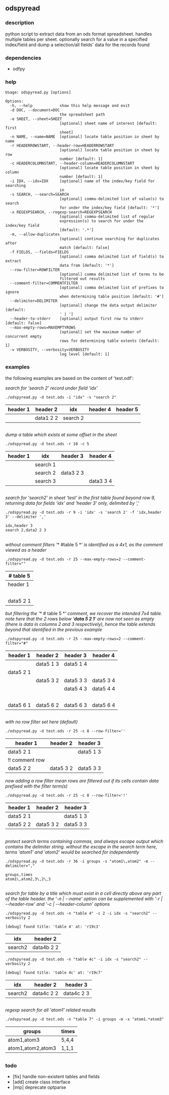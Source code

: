 
## odspyread

### description
python script to extract data from an ods format spreadsheet. handles multiple tables per sheet. optionally search for a value in a specified index/field and dump a selection/all fields' data for the records found

### dependencies
- odfpy

### help

```
Usage: odspyread.py [options]

Options:
  -h, --help            show this help message and exit
  -d DOC, --document=DOC
                        the spreadsheet path
  -e SHEET, --sheet=SHEET
                        [optional] sheet name of interest [default: first
                        sheet]
  -n NAME, --name=NAME  [optional] locate table position in sheet by name
  -r HEADERROWSTART, --header-row=HEADERROWSTART
                        [optional] locate table position in sheet by row
                        number [default: 1]
  -c HEADERCOLUMNSTART, --header-column=HEADERCOLUMNSTART
                        [optional] locate table position in sheet by column
                        number [default: 1]
  -i IDX, --idx=IDX     [optional] name of the index/key field for searching
                        in
  -s SEARCH, --search=SEARCH
                        [optional] comma-delimited list of value(s) to search
                        for under the index/key field [default: '*']
  -x REGEXPSEARCH, --regexp-search=REGEXPSEARCH
                        [optional] comma-delimited list of regular
                        expression(s) to search for under the index/key field
                        [default: '.*']
  -m, --allow-duplicates
                        [optional] continue searching for duplicates after
                        match [default: false]
  -f FIELDS, --fields=FIELDS
                        [optional] comma delimited list of field(s) to extract
                        data from [default: '*']
  --row-filter=ROWFILTER
                        [optional] comma delimited list of terms to be
                        filtered out results
  --comment-filter=COMMENTFILTER
                        [optional] comma delimited list of prefixes to ignore
                        when determining table position [default: '#']
  --delimiter=DELIMITER
                        [optional] change the data output delimiter [default:
                        ' | ']
  --header-to-stderr    [optional] output first row to stderr [default: false]
  --max-empty-rows=MAXEMPTYROWS
                        [optional] set the maximum number of concurrent empty
                        rows for determining table extents [default: 1]
  -v VERBOSITY, --verbosity=VERBOSITY
                        log level [default: 1]
```

### examples


the following examples are based on the content of 'test.odf':

*search for 'search 2' record under field 'idx'*

`./odspyread.py -d test.ods -i "idx" -s "search 2"`

| header 1 | header 2| idx | header 4 | header 5 |
|---|---|---|---|---|
|  | data1 2 2 | search 2 |  |  |

## <p></p>

*dump a table which exists at some offset in the sheet*

`./odspyread.py -d test.ods -r 10 -c 5`

| header 1 | idx | header 3 | header 4 |
|---|---|---|---|
|  | search 1 |  |  |
|  | search 2 | data3 2 3 |  |
|  | search 3 |  | data3 3 4 |

## <p></p>

*search for 'search2' in sheet 'test' in the first table found beyond row 9, returning data for fields 'idx' and 'header 3' only, delimited by ','*

`./odspyread.py -d test.ods -r 9 -i 'idx' -s 'search 2' -f 'idx,header 3' --delimiter ','`

    idx,header 3
    search 2,data2 2 3

## <p></p>

*without comment filters '** #table 5 **' is identified as a 4x1, as the comment viewed as a header*

`./odspyread.py -d test.ods -r 25 --max-empty-rows=2 --comment-filter=""`

| # table 5 |
|---|
| header 1 |
| &nbsp; |
| data5 2 1 |

*but filtering the '** # table 5 **' comment, we recover the intended 7x4 table. note here that the 2 rows below '**data 5 2 1**' are now not seen as empty (there is data in columns 2 and 3 respectively), hence the table extends beyond that identified in the previous example*

`./odspyread.py -d test.ods -r 25 --max-empty-rows=2 --comment-filter="#"`

| header 1 | header 2 | header 3 | header 4 |
|---|---|---|---|
|  | data5 1 3 | data5 1 4 |
| data5 2 1 |  |  |  |
|  | data5 3 2 | data5 3 3 | data5 3 4 |
|  |  | data5 4 3 | data5 4 4 |
| &nbsp; |  |  |  |
| data5 6 1 | data5 6 2 | data5 6 3 | data5 6 4 |

## <p></p>

*with no row filter set here (default)*

`./odspyread.py -d test.ods -r 25 -c 8 --row-filter=''`

| header 1 | header 2 | header 3 |
|---|---|---|
| data5 2 1 |  | data5 1 3 |
| !! comment row |  |  |
| data5 2 2 | data5 3 2 | data5 3 3 |

*now adding a row filter mean rows are filtered out if its cells contain data prefixed with the filter term(s)*

`./odspyread.py -d test.ods -r 25 -c 8 --row-filter='!'`

| header 1 | header 2 | header 3 |
|---|---|---|
| data5 2 1 |  | data5 1 3 |
| data5 2 2 | data5 3 2 | data5 3 3 |

## <p></p>

*protect search terms containing commas, and always escape output which contains the delimiter string. without the escape in the search term here, terms 'atom1' and 'atom2' would be searched for independently*

`./odspyread.py -d test.ods -r 36 -i groups -s "atom1\,atom2" -m --delimiter=","`

    groups,times
    atom1\,atom2,3\,2\,3

## <p></p>

*search for table by a title which must exist in a cell directly above any part of the table header. the '-n | --name' option can be supplemented with '-r | --header-row' and '-c | --header-column' options*

`./odspyread.py -d test.ods -n "table 4" -c 2 -i idx -s "search2" --verbosity 2`

`[debug] found title: 'table 4' at: 'r19c3'`

| idx | header 2 |
|---|---|
| search2 | data4b 2 2 |

`./odspyread.py -d test.ods -n "table 4c" -i idx -s "search2" --verbosity 2`

`[debug] found title: 'table 4c' at: 'r19c7'`

| idx | header 2 | header 3 |
|---|---|---|
| search2 | data4c 2 2 | data4c 2 3 |

## <p></p>

*regexp search for all 'atom1' related results*

`./odspyread.py -d test.ods -n "table 7" -i groups -m -x "atom1.*atom3"`

| groups | times |
|---|---|
| atom1,atom3 | 5,4,4 |
| atom1,atom2,atom3 | 1,1,1 |

## <p></p>

### todo
- [fix] handle non-existent tables and fields
- [add] create class interface
- [imp] deprecate optparse
